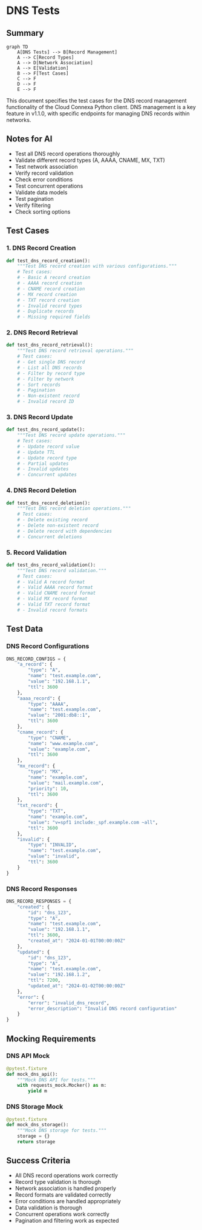 # DNS Tests

## Summary
```mermaid
graph TD
    A[DNS Tests] --> B[Record Management]
    A --> C[Record Types]
    A --> D[Network Association]
    A --> E[Validation]
    B --> F[Test Cases]
    C --> F
    D --> F
    E --> F
```

This document specifies the test cases for the DNS record management functionality of the Cloud Connexa Python client. DNS management is a key feature in v1.1.0, with specific endpoints for managing DNS records within networks.

## Notes for AI
- Test all DNS record operations thoroughly
- Validate different record types (A, AAAA, CNAME, MX, TXT)
- Test network association
- Verify record validation
- Check error conditions
- Test concurrent operations
- Validate data models
- Test pagination
- Verify filtering
- Check sorting options

## Test Cases

### 1. DNS Record Creation
```python
def test_dns_record_creation():
    """Test DNS record creation with various configurations."""
    # Test cases:
    # - Basic A record creation
    # - AAAA record creation
    # - CNAME record creation
    # - MX record creation
    # - TXT record creation
    # - Invalid record types
    # - Duplicate records
    # - Missing required fields
```

### 2. DNS Record Retrieval
```python
def test_dns_record_retrieval():
    """Test DNS record retrieval operations."""
    # Test cases:
    # - Get single DNS record
    # - List all DNS records
    # - Filter by record type
    # - Filter by network
    # - Sort records
    # - Pagination
    # - Non-existent record
    # - Invalid record ID
```

### 3. DNS Record Update
```python
def test_dns_record_update():
    """Test DNS record update operations."""
    # Test cases:
    # - Update record value
    # - Update TTL
    # - Update record type
    # - Partial updates
    # - Invalid updates
    # - Concurrent updates
```

### 4. DNS Record Deletion
```python
def test_dns_record_deletion():
    """Test DNS record deletion operations."""
    # Test cases:
    # - Delete existing record
    # - Delete non-existent record
    # - Delete record with dependencies
    # - Concurrent deletions
```

### 5. Record Validation
```python
def test_dns_record_validation():
    """Test DNS record validation."""
    # Test cases:
    # - Valid A record format
    # - Valid AAAA record format
    # - Valid CNAME record format
    # - Valid MX record format
    # - Valid TXT record format
    # - Invalid record formats
```

## Test Data

### DNS Record Configurations
```python
DNS_RECORD_CONFIGS = {
    "a_record": {
        "type": "A",
        "name": "test.example.com",
        "value": "192.168.1.1",
        "ttl": 3600
    },
    "aaaa_record": {
        "type": "AAAA",
        "name": "test.example.com",
        "value": "2001:db8::1",
        "ttl": 3600
    },
    "cname_record": {
        "type": "CNAME",
        "name": "www.example.com",
        "value": "example.com",
        "ttl": 3600
    },
    "mx_record": {
        "type": "MX",
        "name": "example.com",
        "value": "mail.example.com",
        "priority": 10,
        "ttl": 3600
    },
    "txt_record": {
        "type": "TXT",
        "name": "example.com",
        "value": "v=spf1 include:_spf.example.com ~all",
        "ttl": 3600
    },
    "invalid": {
        "type": "INVALID",
        "name": "test.example.com",
        "value": "invalid",
        "ttl": 3600
    }
}
```

### DNS Record Responses
```python
DNS_RECORD_RESPONSES = {
    "created": {
        "id": "dns_123",
        "type": "A",
        "name": "test.example.com",
        "value": "192.168.1.1",
        "ttl": 3600,
        "created_at": "2024-01-01T00:00:00Z"
    },
    "updated": {
        "id": "dns_123",
        "type": "A",
        "name": "test.example.com",
        "value": "192.168.1.2",
        "ttl": 7200,
        "updated_at": "2024-01-02T00:00:00Z"
    },
    "error": {
        "error": "invalid_dns_record",
        "error_description": "Invalid DNS record configuration"
    }
}
```

## Mocking Requirements

### DNS API Mock
```python
@pytest.fixture
def mock_dns_api():
    """Mock DNS API for tests."""
    with requests_mock.Mocker() as m:
        yield m
```

### DNS Storage Mock
```python
@pytest.fixture
def mock_dns_storage():
    """Mock DNS storage for tests."""
    storage = {}
    return storage
```

## Success Criteria
- All DNS record operations work correctly
- Record type validation is thorough
- Network association is handled properly
- Record formats are validated correctly
- Error conditions are handled appropriately
- Data validation is thorough
- Concurrent operations work correctly
- Pagination and filtering work as expected 